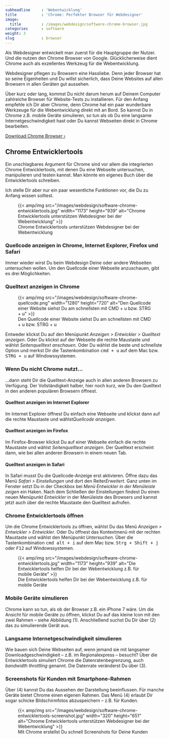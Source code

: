 ```yaml
---
subheadline     : 'Webentwicklung'
title           : 'Chrome: Perfekter Browser für Webdesigner'
image:
  title         : /images/webdesign/software-chrome-browser.jpg
categories      : software
weight: 3
slug            : browser
---
```

Als Webdesigner entwickelt man zuerst für die Hauptgruppe der Nutzer. Und die nutzen den Chrome Browser von Google. Glücklicherweise dient Chrome auch als exzellentes Werkzeug für die Webentwicklung.
<!-- readmore -->

Webdesigner pflegen zu Browsern eine Hassliebe. Denn jeder Browser hat so seine Eigenheiten und Du willst sicherlich, dass Deine Websites auf allen Browsern in allen Geräten gut aussehen.

Über kurz oder lang, kommst Du nicht darum herum auf Deinem Computer zahlreiche Browser für Website-Tests zu installieren. Für den Anfang empfehle ich Dir aber Chrome, denn Chrome hat ein paar wunderbare Werkzeuge für die Webentwicklung direkt mit an Bord. So kannst Du in Chrome z.B. mobile Geräte simulieren, so tun als ob Du eine langsame Internetgeschwindigkeit hast oder Du kannst Webseiten direkt in Chrome bearbeiten.

<a href="https://www.google.de/chrome/" class="button success" target="_blank">Download Chrome Browser ›</a>

## Chrome Entwicklertools

Ein unschlagbares Argument für Chrome sind vor allem die integrierten Chrome Entwicklertools, mit denen Du eine Webseite untersuchen, manipulieren und testen kannst. Man könnte ein eigenes Buch über die Entwicklertools schreiben.

Ich stelle Dir aber nur ein paar wesentliche Funktionen vor, die Du zu Anfang wissen solltest.

<figure>
{{< amp/img src="/images/webdesign/software-chrome-entwicklertools.jpg" width="1173" height="939" alt="Chrome Entwicklertools unterstützen Webdesigner bei der Webentwicklung" >}}
<figcaption>Chrome Entwicklertools unterstützen Webdesigner bei der Webentwicklung</figcaption>
</figure>

### Quellcode anzeigen in Chrome, Internet Explorer, Firefox und Safari

Immer wieder wirst Du beim Webdesign Deine oder andere Webseiten untersuchen wollen. Um den Quellcode einer Webseite anzuschauen, gibt es drei Möglichkeiten.

### Quelltext anzeigen in Chrome

<figure>
{{< amp/img src="/images/webdesign/software-chrome-quellcode.png" width="1280" height="720" alt="Den Quellcode einer Website siehst Du am schnellsten mit CMD + u bzw. STRG + u" >}}
<figcaption>Den Quellcode einer Website siehst Du am schnellsten mit CMD + u bzw. STRG + u</figcaption>
</figure>

Entweder klickst Du auf den Menüpunkt *Anzeigen > Entwickler > Quelltext anzeigen*. Oder Du klickst auf der Webseite die rechte Maustaste und wählst *Seitenquelltext anschauen*. Oder Du wählst die beste und schnellste Option und merkst Dir die Tastenkombination <kbd>cmd + u</kbd> auf dem Mac bzw. <kbd>STRG + u</kbd> auf Windowssystemen.

### Wenn Du nicht Chrome nutzt…

…dann steht Dir die Quelltext-Anzeige auch in allen anderen Browsern zu Verfügung. Der Vollständigkeit halber, hier noch kurz, wie Du den Quelltext in den anderen populären Browsern öffnest.

#### Quelltext anzeigen im Internet Explorer

Im Internet Explorer öffnest Du einfach eine Webseite und klickst dann auf die rechte Maustaste und wählst*Quellcode anzeigen*.

#### Quelltext anzeigen im Firefox

Im Firefox-Browser klickst Du auf einer Webseite einfach die rechte Maustaste und wählst *Seitenquelltext anzeigen*. Der Quelltext erscheint dann, wie bei allen anderen Browsern in einem neuen Tab.

#### Quelltext anzeigen in Safari

In Safari musst Du die Quellcode-Anzeige erst aktivieren. Öffne dazu das Menü *Safari > Einstellungen* und dort den Reiter*Erweitert*. Ganz unten im Fenster setzt Du in der Checkbox bei *Menü Entwickler in der Menüleiste zeigen* ein Haken. Nach dem Schließen der Einstellungen findest Du einen neuen Menüpunkt *Entwickler* in der Menüleiste des Browsers und kannst jetzt auch über die rechte Maustaste den Quelltext aufrufen.

### Chrome Entwicklertools öffnen

Um die Chrome Entwicklertools zu öffnen, wählst Du das Menü *Anzeigen > Entwickler > Entwickler*. Oder Du öffnest das Kontextmenü mit der rechten Maustaste und wählst den Menüpunkt *Untersuchen*. Über die Tastenkombination <kbd>cmd alt + i</kbd> auf dem Mac bzw. <kbd>Strg + Shift + j</kbd> oder <kbd>F12</kbd> auf Windowssystemen.

<figure>
{{< amp/img src="/images/webdesign/software-chrome-entwicklertools.jpg" width="1173" height="939" alt="Die Entwicklertools helfen Dir bei der Webentwicklung z.B. für mobile Geräte" >}}
<figcaption>Die Entwicklertools helfen Dir bei der Webentwicklung z.B. für mobile Geräte</figcaption>
</figure>

### Mobile Geräte simulieren

Chrome kann so tun, als ob der Browser z.B. ein iPhone 7 wäre. Um die Ansicht für mobile Geräte zu öffnen, klickst Du auf das kleine Icon mit den zwei Rahmen – siehe Abbildung (1). Anschließend suchst Du Dir über (2) das zu simulierende Gerät aus.

### Langsame Internetgeschwindigkeit simulieren

Wie bauen sich Deine Webseiten auf, wenn jemand sie mit langsamer Downloadgeschwindigkeit – z.B. im Regionalexpress – besucht? Über die Entwicklertools simuliert Chrome die Datenratenbegrenzung, auch *bandwidth throttling* genannt. Die Datenrate veränderst Du über (3).

### Screenshots für Kunden mit Smartphone-Rahmen

Über (4) kannst Du das Aussehen der Darstellung beeinflussen. Für manche Geräte bietet Chrome einen eigenen Rahmen. Das Menü (4) erlaubt Dir sogar schicke Bildschirmfotos abzuspeichern – z.B. für Kunden.

<figure>
{{< amp/img src="/images/webdesign/software-chrome-entwicklertools-screenshot.jpg" width="320" height="651" alt="Chrome Entwicklertools unterstützen Webdesigner bei der Webentwicklung" >}}
<figcaption>Mit Chrome erstellst Du schnell Screenshots für Deine Kunden</figcaption>
</figure>
